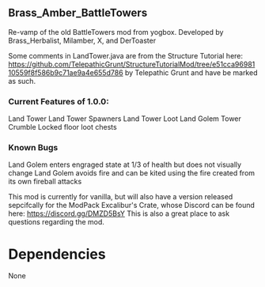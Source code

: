 ## Brass_Amber_BattleTowers
Re-vamp of the old BattleTowers mod from yogbox. Developed by Brass_Herbalist, Milamber, X, and DerToaster

Some comments in LandTower.java are from the Structure Tutorial here: https://github.com/TelepathicGrunt/StructureTutorialMod/tree/e51cca9698110559f8f586b9c71ae9a4e655d786
by Telepathic Grunt and have be marked as such.

### Current Features of 1.0.0:

Land Tower
Land Tower Spawners
Land Tower Loot
Land Golem
Tower Crumble
Locked floor loot chests

### Known Bugs

Land Golem enters engraged state at 1/3 of health but does not visually change
Land Golem avoids fire and can be kited using the fire created from its own fireball attacks


This mod is currently for vanilla, but will also have a version released sepcifcally for the ModPack Excalibur's Crate, whose Discord can be found here: https://discord.gg/DMZD5BsY
This is also a great place to ask questions regarding the mod.



# Dependencies

None
